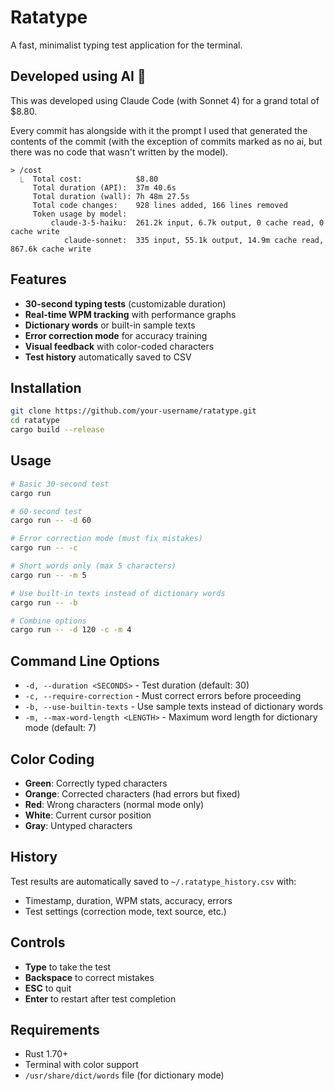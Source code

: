 # Ratatype

A fast, minimalist typing test application for the terminal.

## Developed using AI 🤖

This was developed using Claude Code (with Sonnet 4) for a grand total of
$8.80.

Every commit has alongside with it the prompt I used that generated the
contents of the commit (with the exception of commits marked as no ai, but
there was no code that wasn't written by the model).

```
> /cost
  ⎿  Total cost:            $8.80
     Total duration (API):  37m 40.6s
     Total duration (wall): 7h 48m 27.5s
     Total code changes:    928 lines added, 166 lines removed
     Token usage by model:
         claude-3-5-haiku:  261.2k input, 6.7k output, 0 cache read, 0 cache write
            claude-sonnet:  335 input, 55.1k output, 14.9m cache read, 867.6k cache write
```


## Features

- **30-second typing tests** (customizable duration)
- **Real-time WPM tracking** with performance graphs
- **Dictionary words** or built-in sample texts
- **Error correction mode** for accuracy training
- **Visual feedback** with color-coded characters
- **Test history** automatically saved to CSV

## Installation

```bash
git clone https://github.com/your-username/ratatype.git
cd ratatype
cargo build --release
```

## Usage

```bash
# Basic 30-second test
cargo run

# 60-second test
cargo run -- -d 60

# Error correction mode (must fix mistakes)
cargo run -- -c

# Short words only (max 5 characters)
cargo run -- -m 5

# Use built-in texts instead of dictionary words
cargo run -- -b

# Combine options
cargo run -- -d 120 -c -m 4
```

## Command Line Options

- `-d, --duration <SECONDS>` - Test duration (default: 30)
- `-c, --require-correction` - Must correct errors before proceeding
- `-b, --use-builtin-texts` - Use sample texts instead of dictionary words
- `-m, --max-word-length <LENGTH>` - Maximum word length for dictionary mode (default: 7)

## Color Coding

- **Green**: Correctly typed characters
- **Orange**: Corrected characters (had errors but fixed)
- **Red**: Wrong characters (normal mode only)
- **White**: Current cursor position
- **Gray**: Untyped characters

## History

Test results are automatically saved to `~/.ratatype_history.csv` with:
- Timestamp, duration, WPM stats, accuracy, errors
- Test settings (correction mode, text source, etc.)

## Controls

- **Type** to take the test
- **Backspace** to correct mistakes
- **ESC** to quit
- **Enter** to restart after test completion

## Requirements

- Rust 1.70+
- Terminal with color support
- `/usr/share/dict/words` file (for dictionary mode)
